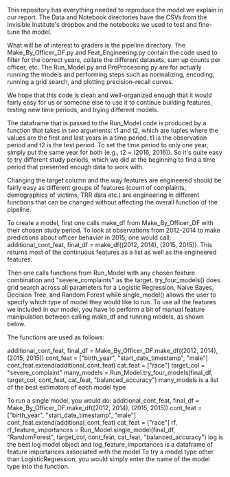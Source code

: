 This repository has everything needed to reproduce the model we explain in our report.
The Data and Notebook directories have the CSVs from the Invisible Institute's dropbox 
and the notebooks we used to test and fine-tune the model.

What will be of interest to graders is the pipeline directory. The Make_By_Officer_DF.py and 
Feat_Engineering.py contain the code used to filter for the correct years, collate the different datasets, sum up counts per officer, etc. The Run_Model.py and PreProcessing.py are for actually running the models and performing steps such as normalizing, encoding, running a grid search, and plotting precision-recall curves.

We hope that this code is clean and well-organized enough that it would fairly 
easy for us or someone else to use it to continue building features, testing new 
time periods, and trying different models.

The dataframe that is passed to the Run_Model code is produced by a function that takes in
two arguments: t1 and t2, which are tuples where the values are the first and last years in a time period.
t1 is the observation period and t2 is the test period.
To set the time period to only one year, simply put the same year for both (e.g., t2 = (2016, 2016)).
So it's quite easy to try different study periods, which we did at the beginning 
to find a time period that presented enough data to work with.

Changing the target column and the way features are engineered should be fairly easy as different groups of features (count of complaints, demographics of victims, TRR data etc.) are engineering in different functions that can be changed without affecting the overall function of the pipeline.

To create a model, first one calls make_df from Make_By_Officer_DF with their chosen study period.
To look at observations from 2012-2014 to make predictions about officer behavior in 2015, 
one would call:
additional_cont_feat, final_df = make_df((2012, 2014), (2015, 2015)).
This returns most of the continuous features as a list as well as the engineered features.

Then one calls functions from Run_Model with any chosen feature combination and "severe_complaints" as the target.
try_four_models() does grid search across all parameters for a Logistic Regression, Naive Bayes,
Decision Tree, and Random Forest while single_model() allows the user to specify which type of model they would like to run. 
To use all the features we included in our model, you have to perform a bit of manual feature manipulation between calling make_df and running models, as shown below.

The functions are used as follows:

additional_cont_feat, final_df = Make_By_Officer_DF.make_df((2012, 2014), (2015, 2015))
cont_feat = ["birth_year", "start_date_timestamp", "male"]
cont_feat.extend(additional_cont_feat)
cat_feat = ["race"]
target_col = "severe_complaint"
many_models = Run_Model.try_four_models(final_df, target_col, cont_feat, cat_feat, "balanced_accuracy")
many_models is a list of the best estimators of each model type

To run a single model, you would do:
additional_cont_feat, final_df = Make_By_Officer_DF.make_df((2012, 2014), (2015, 2015))
cont_feat = ["birth_year", "start_date_timestamp", "male"]
cont_feat.extend(additional_cont_feat)
cat_feat = ["race"]
rf, rf_feature_importances = Run_Model.single_model(final_df, "RandomForest", 
                                                      target_col, cont_feat, cat_feat, "balanced_accuracy")
log is the best log model object and log_feature_importances is a dataframe of feature importances associated with the model
To try a model type other than LogisticRegression, you would simply enter the name of the model
type into the function.